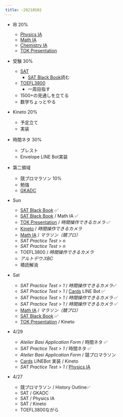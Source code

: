```yaml
---
title: ~20210502
---
```


* IB 20%
  
  * [Physics IA](Physics%20IA.md)
  * [Math IA](Math%20IA.md)
  * [Chemistry IA](Chemistry%20IA.md)
  * [TOK Presentation](TOK%20Presentation.md)
* 受験 30%
  
  * [SAT](SAT.md)
    * [SAT Black Book](SAT%20Black%20Book.md)読む
  * [TOEFL3800](TOEFL3800.md)
    * 一周目指す
  * 1500+の見通しを立てる
  * 数学ちょっとやる
* Kineto 20%
  
  * 予定立て
  * 実装
* 時間ネタ 30%
  
  * ブレスト
  * Envelope LINE Bot実装
* 第二領域
  
  * 競プロマラソン 10%
  * 勉強
  * [GKADC](GKADC.md)
* Sun
  
  * [SAT Black Book](SAT%20Black%20Book.md) ✅
  * [SAT Black Book](SAT%20Black%20Book.md) / Math IA ✅
  * [TOK Presentation](TOK%20Presentation.md) / *時間操作できるカメラ* ✅
  * [Kineto](kineto.md) / *時間操作できるカメラ*
  * [Math IA](Math%20IA.md) / *マラソン（競プロ）*
  * *SAT Practice Test  > n*
  * *SAT Practice Test  > n*
  * TOEFL3800 / *時間操作できるカメラ*
  * *アルトデウスBC*
  * 積読解消
* Sat
  
  * *SAT Practice Test  > 1* / *時間操作できるカメラ*✅
  * *SAT Practice Test  > 1* / [Cards](Cards.md) LINE Bot ✅
  * *SAT Practice Test  > 1* / *時間操作できるカメラ* ✅
  * *SAT Practice Test  > 1* / *時間操作できるカメラ* ✅
  * [Math IA](Math%20IA.md) / *マラソン（競プロ）*
  * [SAT Black Book](SAT%20Black%20Book.md) ✅
  * [TOK Presentation](TOK%20Presentation.md) / Kineto
* 4/29
  
  * *Atelier Basi Application Form* / 時間ネタ ✅
  * *SAT Practice Test  > 1*  / 時間ネタ ✅
  * *Atelier Basi Application Form* / 競プロマラソン
  * [Cards](Cards.md) LINEBot 実装 / Kineto
  * *SAT Practice Test  > 1* / [Physics IA](Physics%20IA.md)
* 4/27
  
  * 競プロマラソン / History Outline✅
  * SAT / GKADC
  * SAT / Physics IA
  * SAT / Kineto
  * TOEFL3800ながら
